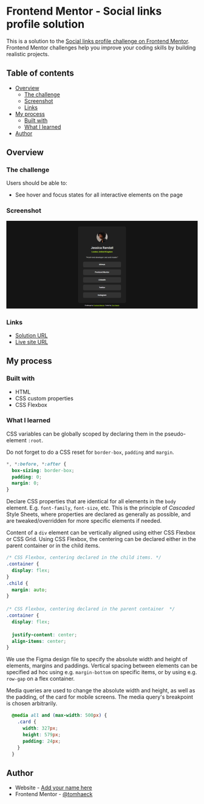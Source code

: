 # Frontend Mentor - Social links profile solution

This is a solution to the [Social links profile challenge on Frontend Mentor](https://www.frontendmentor.io/challenges/social-links-profile-UG32l9m6dQ). Frontend Mentor challenges help you improve your coding skills by building realistic projects. 

## Table of contents

- [Overview](#overview)
  - [The challenge](#the-challenge)
  - [Screenshot](#screenshot)
  - [Links](#links)
- [My process](#my-process)
  - [Built with](#built-with)
  - [What I learned](#what-i-learned)
- [Author](#author)

## Overview

### The challenge

Users should be able to:

- See hover and focus states for all interactive elements on the page

### Screenshot

![screenshot](screenshot.png)

### Links

- [Solution URL](#)
- [Live site URL](https://tomhaeck.github.io/frontendmentor.io/003-social-links-profile)

## My process

### Built with

- HTML
- CSS custom properties
- CSS Flexbox

### What I learned

CSS variables can be globally scoped by declaring them in the pseudo-element `:root`.

Do not forget to do a CSS reset for `border-box`, `padding` and `margin`.
```css
*, *:before, *:after {
  box-sizing: border-box;
  padding: 0;
  margin: 0;
}
```

Declare CSS properties that are identical for all elements in the `body` element.
E.g. `font-family`, `font-size`, etc.  This is the principle of *Cascaded* Style Sheets,
where properties are declared as generally as possible, and are tweaked/overridden for 
more specific elements if needed.

Content of a `div` element can be vertically aligned using either CSS Flexbox or CSS Grid.
Using CSS Flexbox, the centering can be declared either in the parent container or in the 
child items.
```css
/* CSS Flexbox, centering declared in the child items. */
.container {
  display: flex;
}
.child {
  margin: auto;
}

/* CSS Flexbox, centering declared in the parent container  */
.container {
  display: flex;
  
  justify-content: center;
  align-items: center;
}
```

We use the Figma design file to specify the absolute width and height of elements, margins and paddings.
Vertical spacing between elements can be specified ad hoc using e.g. `margin-bottom` on specific items,
or by using e.g. `row-gap` on a flex container.

Media queries are used to change the absolute width and height, as well as the padding, 
of the card for mobile screens.  The media query's breakpoint is chosen arbitrarily.
```css
  @media all and (max-width: 500px) {
    .card {
      width: 327px;
      height: 579px;
      padding: 24px;
    }
  }
```

## Author

- Website - [Add your name here](https://github.com/tomhaeck/)
- Frontend Mentor - [@tomhaeck](https://www.frontendmentor.io/profile/tomhaeck)
